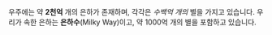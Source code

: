   우주에는 약 **2천억** 개의 은하가 존재하며, 각각은 _수백억 개의_ 별을 가지고 있습니다. 우리가 속한 은하는 **은하수**(Milky Way)이고, 약 1000억 개의 별을 포함하고 있습니다.
